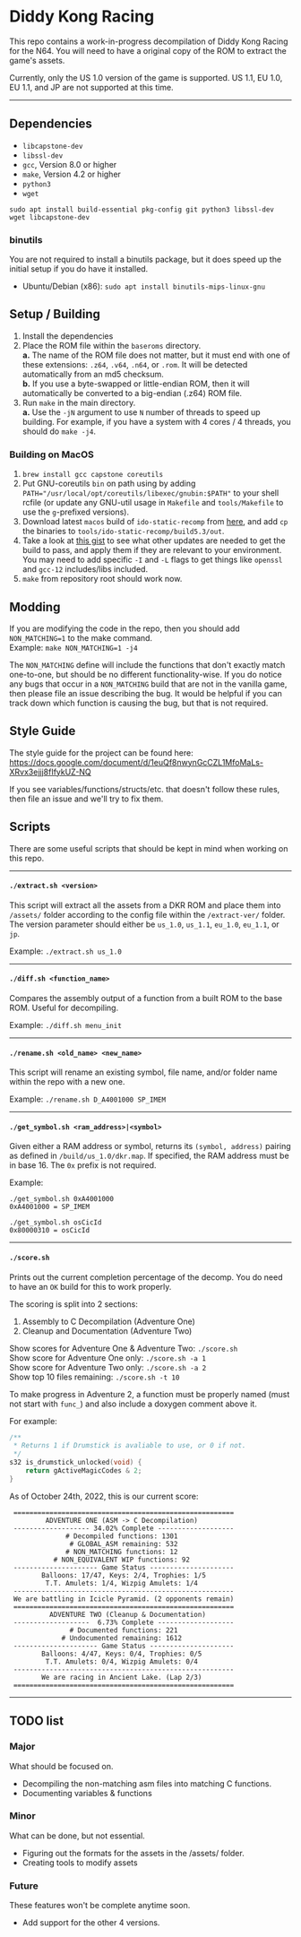 # Diddy Kong Racing

This repo contains a work-in-progress decompilation of Diddy Kong Racing for the N64. You will need to have a original copy of the ROM to extract the game's assets.

Currently, only the US 1.0 version of the game is supported. US 1.1, EU 1.0, EU 1.1, and JP are not supported at this time.

---

## Dependencies

* `libcapstone-dev`
* `libssl-dev`
* `gcc`, Version 8.0 or higher
* `make`, Version 4.2 or higher
* `python3`
* `wget`

`sudo apt install build-essential pkg-config git python3 libssl-dev wget libcapstone-dev`

### binutils

You are not required to install a binutils package, but it does speed up the initial setup if you do have it installed.

* Ubuntu/Debian (x86): `sudo apt install binutils-mips-linux-gnu`

## Setup / Building
1. Install the dependencies
2. Place the ROM file within the `baseroms` directory.  
    **a.** The name of the ROM file does not matter, but it must end with one of these extensions: `.z64`, `.v64`, `.n64`, or `.rom`. It will be detected automatically from an md5 checksum.  
    **b.** If you use a byte-swapped or little-endian ROM, then it will automatically be converted to a big-endian (.z64) ROM file.  
3. Run `make` in the main directory.  
    **a.** Use the `-jN` argument to use `N` number of threads to speed up building. For example, if you have a system with 4 cores / 4 threads, you should do `make -j4`.

### Building on MacOS
1. `brew install gcc capstone coreutils`
2. Put GNU-coreutils `bin` on path using by adding `PATH="/usr/local/opt/coreutils/libexec/gnubin:$PATH"` to your shell rcfile (or update any GNU-util usage in `Makefile` and `tools/Makefile` to use the `g`-prefixed versions).
3. Download latest `macos` build of `ido-static-recomp` from [here](https://github.com/decompals/ido-static-recomp/releases/), and add `cp` the binaries to `tools/ido-static-recomp/build5.3/out`.
4. Take a look at [this gist](https://gist.github.com/tonyspumoni/fc1b4c9217c5f2821a9fc4cbf69b51ef) to see what other updates are needed to get the build to pass, and apply them if they are relevant to your environment. You may need to add specific `-I` and `-L` flags to get things like `openssl` and `gcc-12` includes/libs included.
5. `make` from repository root should work now.

## Modding
If you are modifying the code in the repo, then you should add `NON_MATCHING=1` to the make command.  
Example: `make NON_MATCHING=1 -j4`  
  
The `NON_MATCHING` define will include the functions that don't exactly match one-to-one, but should be no different functionality-wise. If you do notice any bugs that occur in a `NON_MATCHING` build that are not in the vanilla game, then please file an issue describing the bug. It would be helpful if you can track down which function is causing the bug, but that is not required.

## Style Guide

The style guide for the project can be found here: https://docs.google.com/document/d/1euQf8nwynGcCZL1MfoMaLs-XRvx3ejjj8fIfykUZ-NQ

If you see variables/functions/structs/etc. that doesn't follow these rules, then file an issue and we'll try to fix them.

## Scripts

There are some useful scripts that should be kept in mind when working on this repo.

---

#### `./extract.sh <version>`

This script will extract all the assets from a DKR ROM and place them into `/assets/` folder according to the config file within the `/extract-ver/` folder. The version parameter should either be `us_1.0`, `us_1.1`, `eu_1.0`, `eu_1.1`, or `jp`.

Example: `./extract.sh us_1.0`

---

#### `./diff.sh <function_name>`

Compares the assembly output of a function from a built ROM to the base ROM. Useful for decompiling.

Example: `./diff.sh menu_init`

---

#### `./rename.sh <old_name> <new_name>`

This script will rename an existing symbol, file name, and/or folder name within the repo with a new one.

Example: `./rename.sh D_A4001000 SP_IMEM`

---

#### `./get_symbol.sh <ram_address>|<symbol>`

Given either a RAM address or symbol, returns its `(symbol, address)` pairing as defined in `/build/us_1.0/dkr.map`. If specified, the RAM address must be in base 16. The `0x` prefix is not required.

Example: 
```
./get_symbol.sh 0xA4001000
0xA4001000 = SP_IMEM

./get_symbol.sh osCicId
0x80000310 = osCicId
```

---

#### `./score.sh`

Prints out the current completion percentage of the decomp. You do need to have an `OK` build for this to work properly.

The scoring is split into 2 sections: 
1. Assembly to C Decompilation (Adventure One)
2. Cleanup and Documentation (Adventure Two)

Show scores for Adventure One & Adventure Two: `./score.sh`  
Show score for Adventure One only: `./score.sh -a 1`  
Show score for Adventure Two only: `./score.sh -a 2`  
Show top 10 files remaining: `./score.sh -t 10`  

To make progress in Adventure 2, a function must be properly named (must not start with `func_`) and also include a doxygen comment above it.

For example:
```c
/**
 * Returns 1 if Drumstick is avaliable to use, or 0 if not.
 */
s32 is_drumstick_unlocked(void) {
    return gActiveMagicCodes & 2;
}
```

<!-- README_SCORE_BEGIN -->
As of October 24th, 2022, this is our current score:
```
 =======================================================
         ADVENTURE ONE (ASM -> C Decompilation)
 ------------------- 34.02% Complete -------------------
              # Decompiled functions: 1301
               # GLOBAL_ASM remaining: 532
              # NON_MATCHING functions: 12
           # NON_EQUIVALENT WIP functions: 92
 --------------------- Game Status ---------------------
        Balloons: 17/47, Keys: 2/4, Trophies: 1/5
         T.T. Amulets: 1/4, Wizpig Amulets: 1/4
 -------------------------------------------------------
 We are battling in Icicle Pyramid. (2 opponents remain)
 =======================================================
          ADVENTURE TWO (Cleanup & Documentation)
 -------------------  6.73% Complete -------------------
               # Documented functions: 221
             # Undocumented remaining: 1612
 --------------------- Game Status ---------------------
        Balloons: 4/47, Keys: 0/4, Trophies: 0/5
         T.T. Amulets: 0/4, Wizpig Amulets: 0/4
 -------------------------------------------------------
        We are racing in Ancient Lake. (Lap 2/3)
 =======================================================
```
<!-- README_SCORE_END -->

---

## TODO list

### Major

What should be focused on.

* Decompiling the non-matching asm files into matching C functions.
* Documenting variables & functions

### Minor

What can be done, but not essential.

* Figuring out the formats for the assets in the /assets/ folder.
* Creating tools to modify assets

### Future

These features won't be complete anytime soon.

* Add support for the other 4 versions.
